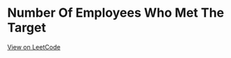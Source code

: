 # Number Of Employees Who Met The Target
[View on LeetCode](https://leetcode.com/problems/number-of-employees-who-met-the-target/)

